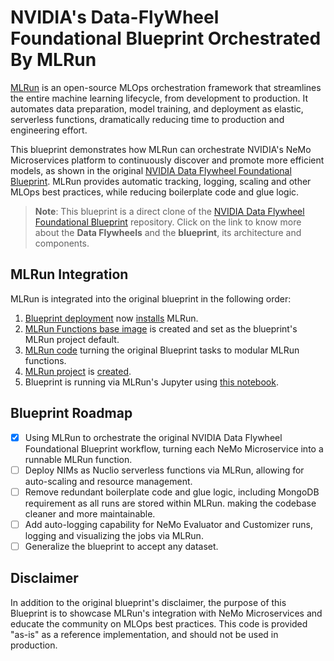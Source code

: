 # NVIDIA's Data-FlyWheel Foundational Blueprint Orchestrated By MLRun

[MLRun](https://www.mlrun.org/) is an open-source MLOps orchestration framework that streamlines the entire machine 
learning lifecycle, from development to production. It automates data preparation, model training, and deployment as 
elastic, serverless functions, dramatically reducing time to production and engineering effort. 

This blueprint demonstrates how MLRun can orchestrate NVIDIA's NeMo Microservices platform to continuously discover and 
promote more efficient models, as shown in the original 
[NVIDIA Data Flywheel Foundational Blueprint](https://github.com/NVIDIA-AI-Blueprints/data-flywheel). MLRun provides 
automatic tracking, logging, scaling and other MLOps best practices, while reducing boilerplate code and glue logic.

> **Note**: This blueprint is a direct clone of the 
> [NVIDIA Data Flywheel Foundational Blueprint](https://github.com/NVIDIA-AI-Blueprints/data-flywheel) repository. 
> Click on the link to know more about the **Data Flywheels** and the **blueprint**, its architecture and components.

## MLRun Integration

MLRun is integrated into the original blueprint in the following order:

1. [Blueprint deployment](notebooks/data-flywheel-bp-tutorial.ipynb) now [installs](scripts/mlrun.sh) MLRun.
2. [MLRun Functions base image](deploy/mlrun/Dockerfile) is created and set as the blueprint's MLRun project default.
3. [MLRun code](src/mlrun) turning the original Blueprint tasks to modular MLRun functions.
4. [MLRun project](project.yaml) is [created](project_setup.py).
5. Blueprint is running via MLRun's Jupyter using [this notebook](mlrun-data-flywheel-tutorial.ipynb).

## Blueprint Roadmap

- [x] Using MLRun to orchestrate the original NVIDIA Data Flywheel Foundational Blueprint workflow, turning each NeMo Microservice 
      into a runnable MLRun function.
- [ ] Deploy NIMs as Nuclio serverless functions via MLRun, allowing for auto-scaling and resource management.
- [ ] Remove redundant boilerplate code and glue logic, including MongoDB requirement as all runs are stored within 
      MLRun. making the codebase cleaner and more maintainable.
- [ ] Add auto-logging capability for NeMo Evaluator and Customizer runs, logging and visualizing the jobs via MLRun.
- [ ] Generalize the blueprint to accept any dataset.

## Disclaimer

In addition to the original blueprint's disclaimer, the purpose of this Blueprint is to showcase MLRun's integration 
with NeMo Microservices and educate the community on MLOps best practices. This code is provided "as-is" as a reference 
implementation, and should not be used in production. 
